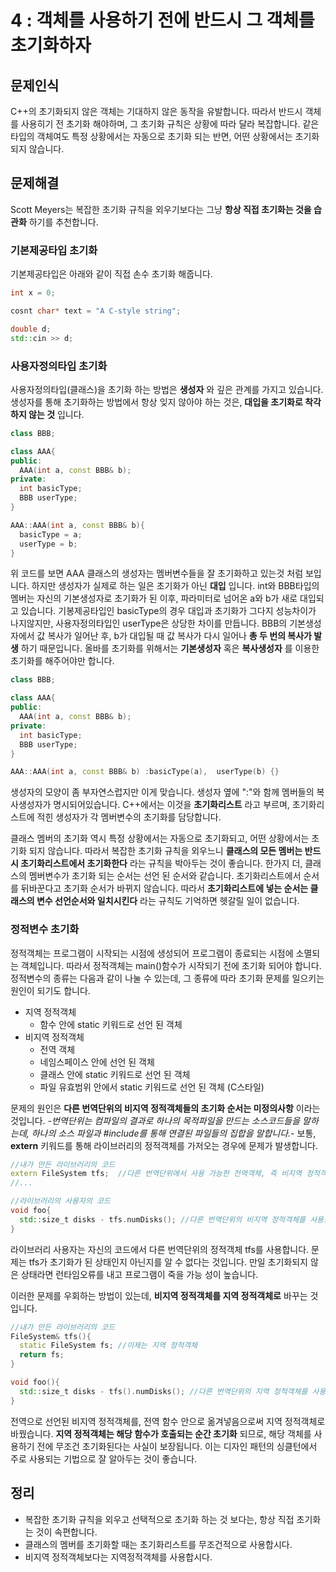 # 4 : 객체를 사용하기 전에 반드시 그 객체를 초기화하자
## 문제인식
C++의 초기화되지 않은 객체는 기대하지 않은 동작을 유발합니다.
따라서 반드시 객체를 사용히기 전 초기화 해야하며, 그 초기화 규칙은 상황에 따라 달라 복잡합니다.
같은 타입의 객체여도 특정 상황에서는 자동으로 초기화 되는 반면, 어떤 상황에서는 초기화 되지 않습니다.
## 문제해결
Scott Meyers는 복잡한 초기화 규칙을 외우기보다는 그냥 **항상 직접 초기화는 것을 습관화** 하기를 추천합니다.
### 기본제공타입 초기화
기본제공타입은 아래와 같이 직접 손수 초기화 해줍니다.
```c++
int x = 0;

cosnt char* text = "A C-style string";

double d;
std::cin >> d;
```
### 사용자정의타입 초기화
사용자정의타입(클래스)을 초기화 하는 방법은 **생성자** 와 깊은 관계를 가지고 있습니다.
생성자를 통해 초기화하는 방법에서 항상 잊지 않아야 하는 것은, **대입을 초기화로 착각하지 않는 것** 입니다.

```c++
class BBB;

class AAA{
public:
  AAA(int a, const BBB& b);
private:
  int basicType;
  BBB userType;
}

AAA::AAA(int a, const BBB& b){
  basicType = a;
  userType = b;
}
```
위 코드를 보면 AAA 클래스의 생성자는 멤버변수들을 잘 초기화하고 있는것 처럼 보입니다.
하지만 생성자가 실제로 하는 일은 초기화가 아닌 **대입** 입니다.
int와 BBB타입의 멤버는 자신의 기본생성자로 초기화가 된 이후, 파라미터로 넘어온 a와 b가 새로 대입되고 있습니다.
기봉제공타입인 basicType의 경우 대입과 초기화가 그다지 성능차이가 나지않지만, 사용자정의타입인 userType은 상당한 차이를 만듭니다.
BBB의 기본생성자에서 값 복사가 일어난 후, b가 대입될 때 값 복사가 다시 일어나 **총 두 번의 복사가 발생** 하기 때문입니다.
올바를 초기화를 위해서는 **기본생성자** 혹은 **복사생성자** 를 이용한 초기화를 해주어야만 합니다.

```c++
class BBB;

class AAA{
public:
  AAA(int a, const BBB& b);
private:
  int basicType;
  BBB userType;
}

AAA::AAA(int a, const BBB& b) :basicType(a),  userType(b) {}
```
생성자의 모양이 좀 부자연스럽지만 이게 맞습니다.
생성자 옆에 ":"와 함께 멤버들의 복사생성자가 명시되어있습니다.
C++에서는 이것을 **초기화리스트** 라고 부르며, 초기화리스트에 적힌 생성자가 각 멤버변수의 초기화를 담당합니다.

클래스 멤버의 초기화 역시 특정 상황에서는 자동으로 초기화되고, 어떤 상황에서는 초기화 되지 않습니다.
따라서 복잡한 초기화 규칙을 외우느니 **클래스의 모든 멤버는 반드시 초기화리스트에서 초기화한다** 라는 규칙을 박아두는 것이 좋습니다.
한가지 더, 클래스의 멤버변수가 초기화 되는 순서는 선언 된 순서와 같습니다.
초기화리스트에서 순서를 뒤바꾼다고 초기화 순서가 바뀌지 않습니다.
따라서 **초기화리스트에 넣는 순서는 클래스의 변수 선언순서와 일치시킨다** 라는 규칙도 기억하면 헷갈릴 일이 없습니다.
### 정적변수 초기화
정적객체는 프로그램이 시작되는 시점에 생성되어 프로그램이 종료되는 시점에 소멸되는 객체입니다.
따라서 정적객체는 main()함수가 시작되기 전에 초기화 되어야 합니다.
정적변수의 종류는 다음과 같이 나눌 수 있는데, 그 종류에 따라 초기화 문제를 일으키는 원인이 되기도 합니다.
- 지역 정적객체
  - 함수 안에 static 키워드로 선언 된 객체
- 비지역 정적객체
  - 전역 객체
  - 네임스페이스 안에 선언 된 객체
  - 클래스 안에 static 키워드로 선언 된 객체
  - 파일 유효범위 안에서 static 키워드로 선언 된 객체 (C스타일)

문제의 원인은 **다른 번역단위의 비지역 정적객체들의 초기화 순서는 미정의사항** 이라는 것입니다.
*-번역단위는 컴파일의 결과로 하나의 목적파일을 만드는 소스코드들을 말하는데, 하나의 소스 파일과 #include를 통해 연결된 파일들의 집합을 말합니다.-*
보통, **extern** 키워드를 통해 라이브러리의 정적객체를 가저오는 경우에 문제가 발생합니다.

```c++
//내가 만든 라이브러리의 코드
extern FileSystem tfs;  //다른 번역단위에서 사용 가능한 전역객체, 즉 비지역 정적객체
//...
```

```c++
//라이브러리의 사용자의 코드
void foo{
  std::size_t disks - tfs.numDisks(); //다른 번역단위의 비지역 정적객체를 사용!
}
```

라이브러리 사용자는 자신의 코드에서 다른 번역단위의 정적객체 tfs를 사용합니다.
문제는 tfs가 초기화가 된 상태인지 아닌지를 알 수 없다는 것입니다.
만일 초기화되지 않은 상태라면 런타임오류를 내고 프로그램이 죽을 가능 성이 높습니다.

이러한 문제를 우회하는 방법이 있는데, **비지역 정적객체를 지역 정적객체로** 바꾸는 것입니다.

```c++
//내가 만든 라이브러리의 코드
FileSystem& tfs(){
  static FileSystem fs; //이제는 지역 정적객체
  return fs;
}
```

```c++
void foo(){
  std::size_t disks - tfs().numDisks(); //다른 번역단위의 지역 정적객체를 사용!
}
```

전역으로 선언된 비지역 정적객체를, 전역 함수 안으로 옮겨넣음으로써 지역 정적객체로 바꿨습니다.
**지역 정적객체는 해당 함수가 호출되는 순간 초기화** 되므로, 해당 객체를 사용하기 전에 무조건 초기화된다는 사실이 보장됩니다.
이는 디자인 패턴의 싱클턴에서 주로 사용되는 기법으로 잘 알아두는 것이 좋습니다.

## 정리
- 복잡한 초기화 규칙을 외우고 선택적으로 초기화 하는 것 보다는, 항상 직접 초기화는 것이 속편합니다.
- 클래스의 멤버를 초기화할 때는 초기화리스트를 무조건적으로 사용합시다.
- 비지역 정적객체보다는 지역정적객체를 사용합시다.
